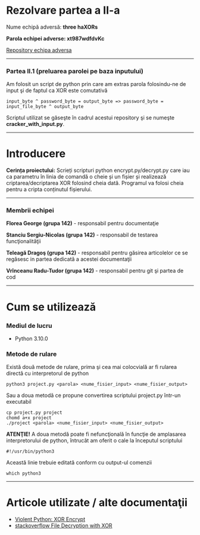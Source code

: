 # Rezolvare partea a II-a

Nume echipă adversă: **three haXORs**

**Parola echipei adverse: xt987wdfdvKc**

[Repository echipa adversa](https://github.com/iuliali/xor-encryption)

---

### Partea II.1 (preluarea parolei pe baza inputului)
Am folosit un script de python prin care am extras parola folosindu-ne de input şi de faptul ca XOR este comutativă
```
input_byte ^ password_byte = output_byte => password_byte = input_file_byte ^ output_byte
```
Scriptul utilizat se găseşte în cadrul acestui repository şi se numeşte **cracker_with_input.py**.

---

# Introducere
**Cerința proiectului:** Scrieți scripturi python encrypt.py/decrypt.py care iau ca parametru în linia de comandă o cheie și un
fișier și realizează criptarea/decriptarea XOR folosind cheia dată. Programul va folosi cheia pentru a
cripta conținutul fișierului.

---

### Membrii echipei
**Florea George (grupa 142)** - responsabil pentru documentaţie

**Stanciu Sergiu-Nicolas (grupa 142)** - responsabil de testarea funcţionalităţii

**Teleagă Dragoş (grupa 142)** - responsabil pentru găsirea articolelor ce se regăsesc in partea dedicată a acestei documentaţii

**Vrînceanu Radu-Tudor (grupa 142)** - responsabil pentru git şi partea de cod

---

# Cum se utilizează
### Mediul de lucru
- Python 3.10.0
### Metode de rulare
Există două metode de rulare, prima şi cea mai colocvială ar fi rularea directă cu interpretorul de python
```
python3 project.py <parola> <nume_fisier_input> <nume_fisier_output>
```
Sau a doua metodă ce propune convertirea scriptului project.py într-un executabil
```
cp project.py project
chomd a+x project
./project <parola> <nume_fisier_input> <nume_fisier_output>
```
**ATENŢIE!** A doua metodă poate fi nefuncţională în funcţie de amplasarea interpretorului de python, întrucât am oferit o cale la începutul scriptului
```
#!/usr/bin/python3
```
Această linie trebuie editată conform cu output-ul comenzii
```
which python3
```

---

# Articole utilizate / alte documentaţii
- [Violent Python: XOR Encrypt](https://samsclass.info/124/proj14/VPxor.htm)
- [stackoverflow File Decryption with XOR](https://stackoverflow.com/questions/43025170/python-3-6-file-decryption-with-xor)
